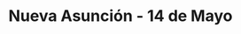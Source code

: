 ---
title: Nueva Asunción - 14 de Mayo
url: /nueva-asuncion-14-de-mayo/
latitude: -25.841
longitude: -55.117
---